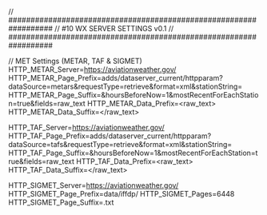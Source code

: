 // ##################################################################
//                 #10 WX SERVER SETTINGS v0.1
// ##################################################################

// MET Settings (METAR, TAF & SIGMET)
HTTP_METAR_Server=https://aviationweather.gov/
HTTP_METAR_Page_Prefix=adds/dataserver_current/httpparam?dataSource=metars&requestType=retrieve&format=xml&stationString=
HTTP_METAR_Page_Suffix=&hoursBeforeNow=1&mostRecentForEachStation=true&fields=raw_text
HTTP_METAR_Data_Prefix=<raw_text>
HTTP_METAR_Data_Suffix=</raw_text>

HTTP_TAF_Server=https://aviationweather.gov/
HTTP_TAF_Page_Prefix=adds/dataserver_current/httpparam?dataSource=tafs&requestType=retrieve&format=xml&stationString=
HTTP_TAF_Page_Suffix=&hoursBeforeNow=1&mostRecentForEachStation=true&fields=raw_text
HTTP_TAF_Data_Prefix=<raw_text>
HTTP_TAF_Data_Suffix=</raw_text>

HTTP_SIGMET_Server=https://aviationweather.gov/
HTTP_SIGMET_Page_Prefix=data/iffdp/
HTTP_SIGMET_Pages=6448
HTTP_SIGMET_Page_Suffix=.txt